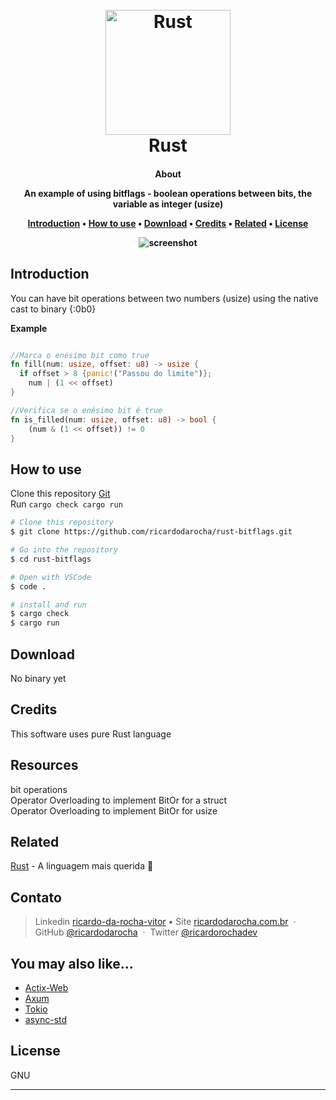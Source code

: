 
<h1 align="center">
  <br>
  <a href="http://www.ricardodarocha.com.br"><img src="https://styles.redditmedia.com/t5_2s7lj/styles/communityIcon_pjg3ktzyju771.png" alt="Rust" width="200"></a>
  <br>
  Rust
  <br>
</h1>

<h4 align="center">About  </p>
An example of using bitflags - boolean operations between bits, the variable as integer (usize)



<p align="center">
  <a href="#introdução">Introduction</a> •
  <a href="#como-usar">How to use</a> •
  <a href="#download">Download</a> •
  <a href="#credits">Credits</a> •
  <a href="#related">Related</a> •
  <a href="#license">License</a>
</p>

![screenshot](img/screenshot.gif)

## Introduction

You can have bit operations between two numbers (usize) using the native cast to binary {:0b0}

**Example**
```rust

//Marca o enésimo bit como true
fn fill(num: usize, offset: u8) -> usize {
  if offset > 8 {panic!("Passou do limite")};
    num | (1 << offset)
}

//Verifica se o enésimo bit é true
fn is_filled(num: usize, offset: u8) -> bool {
    (num & (1 << offset)) != 0
}

```

## How to use

Clone this repository [Git](https://github.com/ricardodarocha/rust-bitflags.git)   
Run `cargo check cargo run`

```bash
# Clone this repository
$ git clone https://github.com/ricardodarocha/rust-bitflags.git

# Go into the repository
$ cd rust-bitflags

# Open with VSCode
$ code .

# install and run
$ cargo check
$ cargo run 
```

## Download

No binary yet

## Credits

This software uses pure Rust language

## Resources

bit operations  
Operator Overloading to implement BitOr for a struct  
Operator Overloading to implement BitOr for usize  


## Related

[Rust](https://www.rust-lang.org/pt-BR) - A linguagem mais querida 🦀

## Contato

> Linkedin [ricardo-da-rocha-vitor](https://www.linkedin.com/in/ricardo-da-rocha-vitor-a0983932/) •
> Site [ricardodarocha.com.br](https://www.ricardodarocha.com.br) &nbsp;&middot;&nbsp;
> GitHub [@ricardodarocha](https://github.com/ricardodarocha) &nbsp;&middot;&nbsp;
> Twitter [@ricardorochadev](https://twitter.com/ricardorochadev)


## You may also like...

- [Actix-Web](https://actix.rs/) 
- [Axum](https://docs.rs/axum/latest/axum/)
- [Tokio](https://github.com/tokio-rs)
- [async-std](https://async.rs/)


## License

GNU


---



